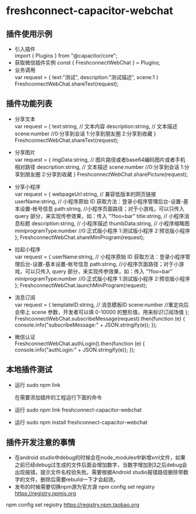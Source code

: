 # freshconnect-capacitor-webchat
## 插件使用示例
- 引入插件  
import { Plugins } from "@capacitor/core";
- 获取微信插件实例
const { FreshconnectWebChat } = Plugins;
- 业务调用  
var request = {
  text:"测试", 
  description:"测试描述", 
  scene:1
}
FreshconnectWebChat.shareText(request);
## 插件功能列表
- 分享文本  
var request = {
  text:string, // 文本内容
  description:string, // 文本描述
  scene:number //0:分享到会话 1:分享到朋友圈 2:分享到收藏
}
FreshconnectWebChat.shareText(request);

- 分享图片  
var request = {
  imgData:string, // 图片路径或者base64编码图片或者手机相对路径
  description:string,  // 文本描述
  scene:number //0:分享到会话 1:分享到朋友圈 2:分享到收藏
}
FreshconnectWebChat.sharePicture(request);

- 分享小程序  
var request = {
  webpageUrl:string, // 兼容低版本的网页链接
  userName:string, // 小程序原始 ID 获取方法：登录小程序管理后台-设置-基本设置-帐号信息
  path:string, //小程序页面路径；对于小游戏，可以只传入 query 部分，来实现传参效果，如：传入 "?foo=bar"
  title:string, // 小程序消息标题
  description:string, // 小程序描述
  thumbData:string, // 小程序缩略图
  miniprogramType:number //0:正式版小程序 1:测试版小程序 2:预览版小程序
};
FreshconnectWebChat.shareMiniProgram(request);

- 拉起小程序  
var request = {
  userName:string,  // 小程序原始 ID 获取方法：登录小程序管理后台-设置-基本设置-帐号信息
  path:string, //小程序页面路径；对于小游戏，可以只传入 query 部分，来实现传参效果，如：传入 "?foo=bar"
  miniprogramType:number //0:正式版小程序 1:测试版小程序 2:预览版小程序
};
FreshconnectWebChat.launchMiniProgram(request);

- 消息订阅  
var request = {
  templateID:string, // 消息模板ID
  scene:number //重定向后会带上 scene 参数，开发者可以填 0-10000 的整形值，用来标识订阅场值
};
FreshconnectWebChat.subscribeMessage(request).then(function (e) {
  console.info("subscribeMessage:" + JSON.stringify(e));
});

- 微信认证  
FreshconnectWebChat.authLogin().then(function (e) {
  console.info("authLogin:" + JSON.stringify(e));
});

## 本地插件测试
- 运行 sudo npm link  

  在需要添加插件的工程运行下面的命令

- 运行 sudo npm link freshconnect-capacitor-webchat
- 运行 sudo npm install freshconnect-capacitor-webchat

## 插件开发注意的事情  
- 在android studio中debug的时候会在node_modules中新增xml文件，如果之前已经debug过生成的文件后面会增加数字，当数字增加到3之后debug会出现报错，提示文件名校验失败。需要根据Android studio报错路径删除带数字的文件，删除后需要rebuild一下才会起效。
- 发布的时候需要切换npm源为官方源
npm config set registry https://registry.npmjs.org

npm config set registry https://registry.npm.taobao.org